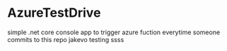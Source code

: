 # AzureTestDrive
simple .net core console app to trigger azure fuction everytime someone commits to this repo
jakevo
testing 
ssss
